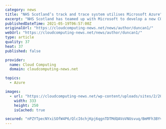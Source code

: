 ```yaml
---
category: news
title: "NHS Scotland’s track and trace system utilises Microsoft Azure"
excerpt: "NHS Scotland has teamed up with Microsoft to develop a new COVID-19 track and trace system as coronavirus-related restrictions begin to ease. The solution uses QR codes that, when scanned with a device, take the user to a secure Government website where they can submit their name and contact details. An app has also been created that enables people to save their details for ease of use in future. Restrictions put in place to combat the spread of coronavirus are beginning..."
publishedDateTime: 2021-05-19T06:57:00Z
originalUrl: "https://cloudcomputing-news.net/news/author/duncan1/"
webUrl: "https://cloudcomputing-news.net/news/author/duncan1/"
type: article
quality: 37
heat: 37
published: false

provider:
  name: Cloud Computing
  domain: cloudcomputing-news.net

topics:
  - Azure

images:
  - url: "https://cloudcomputing-news.net/wp-content/uploads/sites/2/2021/05/dan-gold-E6HjQaB7UEA-unsplash-1-333x250.jpg"
    width: 333
    height: 250
    isCached: true

secured: "nPZYTpecNYxiSOfW4P6/QlcI6chjKpj6qgnTDTMdQAVoVNUsvuq/BmMFh3BYvdOZtDZmpHtlNPIFgKiwtwcSnfXJq3bLgBDRcHiWrkcfX15T5SOJzdaRyuwHrNArf8uTJZ+6wshKYCMhiuCb/jTvmMAZTsd1py1wBQ1UOcU9Qm966hc/G/Nam7Y1qVp5141KOFEIAaYHa55OD2oxQ6/Og68vxBCOmwQtjrFQvZSbLkMSBKCpNGrCba6mpiTeLHWLUbKzZqXVCGsR9jVPgB0TvSIlImo7uG/SUj0GVrSSjzflLJprZ6eFik9Bzhlcu4g8tyJ/zWa6DlWIkXKWnY85dOmtwbq5/JAq2oRo36tJTUA=;T2l4t2Nc4gf9KEETosbOlg=="
---
```


